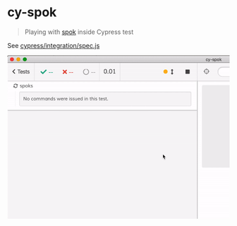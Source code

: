 # cy-spok

> Playing with [spok](https://github.com/thlorenz/spok) inside Cypress test

See [cypress/integration/spec.js](cypress/integration/spec.js)

![Spok in action](img/cy-spok.gif)
